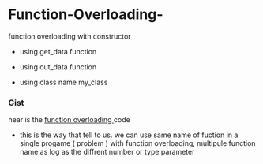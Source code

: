 # Function-Overloading-

function overloading with constructor


 * using get_data function
 
* using out_data function
 
 * using class name my_class

### Gist
hear is the [ function overloading ](https://gist.github.com/Vishalport/43845101a16b552759946717606555a2) code 
 *  this is the way that tell to us. we can use same name of fuction in a single progame ( problem )
   with function overloading, multipule function name as log as the diffrent number or type parameter
